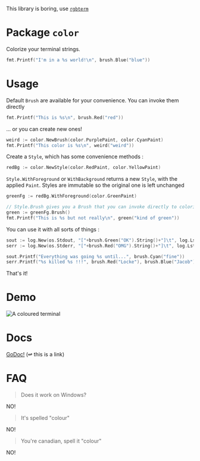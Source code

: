 This library is boring, use [`rgbterm`](https://github.com/aybabtme/rgbterm)

# Package `color`

Colorize your terminal strings.

```go
fmt.Printf("I'm in a %s world!\n", brush.Blue("blue"))
```

# Usage

Default `Brush` are available for your convenience.  You can invoke them directly

```go
fmt.Printf("This is %s\n", brush.Red("red"))
```

... or you can create new ones!
```go
weird := color.NewBrush(color.PurplePaint, color.CyanPaint)
fmt.Printf("This color is %s\n", weird("weird"))
```

Create a `Style`, which has some convenience methods :
```go
redBg := color.NewStyle(color.RedPaint, color.YellowPaint)
```

`Style.WithForeground` or `WithBackground` returns a new `Style`, with the applied
`Paint`.  Styles are immutable so the original one is left unchanged

```go
greenFg := redBg.WithForeground(color.GreenPaint)

// Style.Brush gives you a Brush that you can invoke directly to colorize strings.
green := greenFg.Brush()
fmt.Printf("This is %s but not really\n", green("kind of green"))
```

You can use it with all sorts of things :
```go
sout := log.New(os.Stdout, "["+brush.Green("OK").String()+"]\t", log.LstdFlags)
serr := log.New(os.Stderr, "["+brush.Red("OMG").String()+"]\t", log.LstdFlags)

sout.Printf("Everything was going %s until...", brush.Cyan("fine"))
serr.Printf("%s killed %s !!!", brush.Red("Locke"), brush.Blue("Jacob"))
```

That's it!

# Demo

![A coloured terminal](https://s3-us-west-2.amazonaws.com/aybabtme/color_demo.png "A fine terminal")

# Docs

[GoDoc!](http://godoc.org/github.com/aybabtme/color) (↫ this is a link)

# FAQ

> Does it work on Windows?

NO!

> It's spelled "colour"

NO!

> You're canadian, spell it "colour"

NO!
